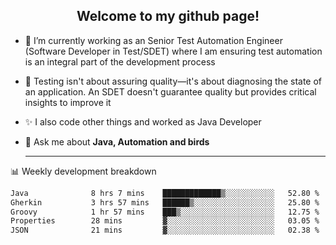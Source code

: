 <h2 align="center">Welcome to my github page!</h2>

- 🔭 I’m currently working as an Senior Test Automation Engineer (Software Developer in Test/SDET) where I am ensuring test automation is an integral part of the development process
- 🎩 Testing isn't about assuring quality—it's about diagnosing the state of an application. An SDET doesn't guarantee quality but provides critical insights to improve it
- ✨ I also code other things and worked as Java Developer
- 💬 Ask me about **Java, Automation and birds**
  
  -------
  
📊 Weekly development breakdown

<!--START_SECTION:waka-->

```txt
Java              8 hrs 7 mins    █████████████▒░░░░░░░░░░░   52.80 %
Gherkin           3 hrs 57 mins   ██████▒░░░░░░░░░░░░░░░░░░   25.80 %
Groovy            1 hr 57 mins    ███▒░░░░░░░░░░░░░░░░░░░░░   12.75 %
Properties        28 mins         ▓░░░░░░░░░░░░░░░░░░░░░░░░   03.05 %
JSON              21 mins         ▓░░░░░░░░░░░░░░░░░░░░░░░░   02.38 %
```

<!--END_SECTION:waka-->
